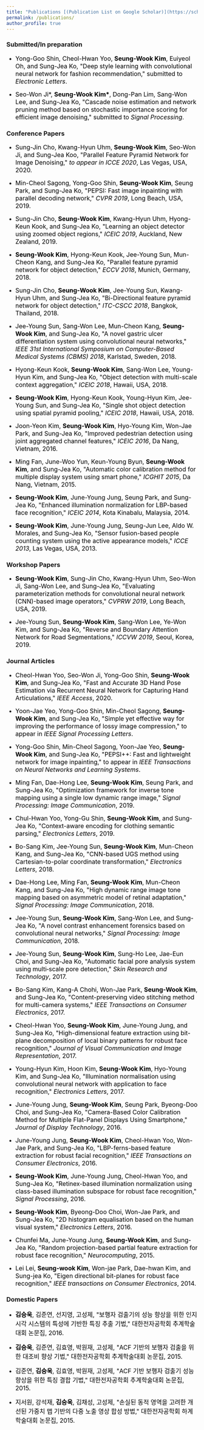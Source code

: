 ```yaml
---
title: "Publications [(Publication List on Google Scholar)](https://scholar.google.co.kr/citations?user=UNZmEKIAAAAJ&hl=ko)"
permalink: /publications/
author_profile: true
---
```


### Submitted/In preparation
* <font size="3em" color="black"> Yong-Goo Shin, Cheol-Hwan Yoo, <b>Seung-Wook Kim</b>, Euiyeol Oh, and Sung-Jea Ko, "Deep style learning with convolutional neural network for fashion recommendation," submitted to <i>Electronic Letters</i>.</font>

* <font size="3em" color="black"> Seo-Won Ji*, <b>Seung-Wook Kim*</b>, Dong-Pan Lim, Sang-Won Lee, and Sung-Jea Ko, "Cascade noise estimation and network pruning method based on stochastic importance scoring for efficient image denoising," submitted to <i>Signal Processing</i>.</font>

### Conference Papers
* <font size="3em" color="black"> Sung-Jin Cho, Kwang-Hyun Uhm, <b>Seung-Wook Kim</b>, Seo-Won Ji, and Sung-Jea Koo, "Parallel Feature Pyramid Network for Image Denoising," <i>to appear in ICCE 2020</i>, Las Vegas, USA, 2020.</font>


* <font size="3em" color="black"> Min-Cheol Sagong, Yong-Goo Shin, <b>Seung-Wook Kim</b>, Seung Park, and Sung-Jea Ko, "PEPSI: Fast image inpainting with parallel decoding network," <i>CVPR 2019</i>, Long Beach, USA, 2019.</font>


* <font size="3em" color="black"> Sung-Jin Cho, <b>Seung-Wook Kim</b>, Kwang-Hyun Uhm, Hyong-Keun Kook, and Sung-Jea Ko, "Learning an object detector using zoomed object regions," <i>ICEIC 2019</i>, Auckland, New Zealand, 2019.</font>

* <font size="3em" color="black"> <b>Seung-Wook Kim</b>, Hyong-Keun Kook, Jee-Young Sun, Mun-Cheon Kang, and Sung-Jea Ko, "Parallel feature pyramid network for object
detection," <i>ECCV 2018</i>, Munich, Germany, 2018.</font>

* <font size="3em" color="black"> Sung-Jin Cho, <b>Seung-Wook Kim</b>, Jee-Young Sun, Kwang-Hyun Uhm, and Sung-Jea Ko, "Bi-Directional feature pyramid network for object detection," <i>ITC-CSCC 2018</i>, Bangkok, Thailand, 2018.</font>

* <font size="3em" color="black"> Jee-Young Sun, Sang-Won Lee, Mun-Cheon Kang, <b>Seung-Wook Kim</b>, and Sung-Jea Ko, "A novel gastric ulcer differentiation system using
convolutional neural networks," <i>IEEE 31st International Symposium on Computer-Based Medical Systems (CBMS) 2018</i>, Karlstad, Sweden, 2018.</font>

* <font size="3em" color="black"> Hyong-Keun Kook, <b>Seung-Wook Kim</b>, Sang-Won Lee, Young-Hyun Kim, and Sung-Jea Ko, "Object detection with multi-scale context aggregation," <i>ICEIC 2018</i>, Hawaii, USA, 2018.</font>

* <font size="3em" color="black"> <b>Seung-Wook Kim</b>, Hyong-Keun Kook, Young-Hyun Kim, Jee-Young Sun, and Sung-Jea Ko, "Single shot object detection using spatial pyramid pooling," <i>ICEIC 2018</i>, Hawaii, USA, 2018.</font>

* <font size="3em" color="black"> Joon-Yeon Kim, <b>Seung-Wook Kim</b>, Hyo-Young Kim, Won-Jae Park, and Sung-Jea Ko, "Improved pedestrian detection using joint aggregated channel features," <i>ICEIC 2016</i>, Da Nang, Vietnam, 2016.</font>

* <font size="3em" color="black"> Ming Fan, June-Woo Yun, Keun-Young Byun, <b>Seung-Wook Kim</b>, and Sung-Jea Ko, "Automatic color calibration method for multiple display system using smart phone," <i>ICGHIT 2015</i>, Da Nang, Vietnam, 2015.</font>

* <font size="3em" color="black"> <b>Seung-Wook Kim</b>, June-Young Jung, Seung Park, and Sung-Jea Ko, "Enhanced illumination normalization for LBP-based face recognition," <i>ICEIC 2014</i>, Kota Kinabalu, Malaysia, 2014.</font>

* <font size="3em" color="black"> <b>Seung-Wook Kim</b>, June-Young Jung, Seung-Jun Lee, Aldo W. Morales, and Sung-Jea Ko, "Sensor fusion-based people counting system using the active appearance models," <i>ICCE 2013</i>, Las Vegas, USA, 2013.</font>

### Workshop Papers
* <font size="3em" color="black"> <b>Seung-Wook Kim</b>, Sung-Jin Cho, Kwang-Hyun Uhm, Seo-Won Ji, Sang-Won Lee, and Sung-Jea Ko, "Evaluating parameterization methods for convolutional neural network (CNN)-based image operators," <i>CVPRW 2019</i>, Long Beach, USA, 2019.</font>

* <font size="3em" color="black"> Jee-Young Sun, <b>Seung-Wook Kim</b>, Sang-Won Lee, Ye-Won Kim, and Sung-Jea Ko, "Reverse and Boundary Attention Network for Road Segmentations," <i>ICCVW 2019</i>, Seoul, Korea, 2019.</font>

### Journal Articles
* <font size="3em" color="black"> Cheol-Hwan Yoo, Seo-Won Ji, Yong-Goo Shin, <b>Seung-Wook Kim</b>, and Sung-Jea Ko, "Fast and Accurate 3D Hand Pose Estimation via Recurrent Neural Network for Capturing Hand Articulations," <i>IEEE Access</i>, 2020.</font>

* <font size="3em" color="black"> Yoon-Jae Yeo, Yong-Goo Shin, Min-Cheol Sagong, <b>Seung-Wook Kim</b>, and Sung-Jea Ko, "Simple yet effective way for improving the performance of lossy image compression," to appear in <i>IEEE Signal Processing Letters</i>.</font>

* <font size="3em" color="black"> Yong-Goo Shin, Min-Cheol Sagong, Yoon-Jae Yeo, <b>Seung-Wook Kim</b>, and Sung-Jea Ko, "PEPSI++: Fast and lightweight network for image inpainting," to appear in <i>IEEE Transactions on Neural Networks and Learning Systems</i>.</font>

* <font size="3em" color="black"> Ming Fan, Dae-Hong Lee, <b>Seung-Wook Kim</b>, Seung Park, and Sung-Jea Ko, "Optimization framework for inverse tone mapping using a single low dynamic range image," <i>Signal Processing: Image Communication</i>, 2019.</font>

* <font size="3em" color="black"> Chul-Hwan Yoo, Yong-Gu Shin, <b>Seung-Wook Kim</b>, and Sung-Jea Ko, "Context-aware encoding for clothing semantic parsing," <i>Electronics Letters</i>, 2019.</font>

* <font size="3em" color="black"> Bo-Sang Kim, Jee-Young Sun, <b>Seung-Wook Kim</b>, Mun-Cheon Kang, and Sung-Jea Ko, "CNN-based UGS method using Cartesian-to-polar coordinate transformation," <i>Electronics Letters</i>, 2018.</font>

* <font size="3em" color="black"> Dae-Hong Lee, Ming Fan, <b>Seung-Wook Kim</b>, Mun-Cheon Kang, and Sung-Jea Ko, "High dynamic range image tone mapping based on asymmetric model of retinal adaptation," <i>Signal Processing: Image Communication</i>, 2018.</font>

* <font size="3em" color="black"> Jee-Young Sun, <b>Seung-Wook Kim</b>, Sang-Won Lee, and Sung-Jea Ko, "A novel contrast enhancement forensics based on convolutional neural networks," <i>Signal Processing: Image Communication</i>, 2018.</font>

* <font size="3em" color="black"> Jee-Young Sun, <b>Seung-Wook Kim</b>, Sung-Ho Lee, Jae-Eun Choi, and Sung-Jea Ko, "Automatic facial pore analysis system using multi‐scale pore detection," <i>Skin Research and Technology</i>, 2017.</font>

* <font size="3em" color="black"> Bo-Sang Kim, Kang-A Chohi, Won-Jae Park, <b>Seung-Wook Kim</b>, and Sung-Jea Ko, "Content-preserving video stitching method for multi-camera systems," <i>IEEE Transactions on Consumer Electronics</i>, 2017.</font>

* <font size="3em" color="black"> Cheol-Hwan Yoo, <b>Seung-Wook Kim</b>, June-Young Jung, and Sung-Jea Ko, "High-dimensional feature extraction using bit-plane decomposition of local binary patterns for robust face recognition," <i>Journal of Visual Communication and Image Representation</i>, 2017.</font>

* <font size="3em" color="black"> Young-Hyun Kim, Hoon Kim, <b>Seung-Wook Kim</b>, Hyo-Young Kim, and Sung-Jea Ko, "Illumination normalisation using convolutional neural network with application to face recognition," <i>Electronics Letters</i>, 2017.</font>

* <font size="3em" color="black"> June-Young Jung, <b>Seung-Wook Kim</b>, Seung Park, Byeong-Doo Choi, and Sung-Jea Ko, "Camera-Based Color Calibration Method for Multiple Flat-Panel Displays Using Smartphone," <i>Journal of Display Technology</i>, 2016.</font>

* <font size="3em" color="black"> June-Young Jung, <b>Seung-Wook Kim</b>, Cheol-Hwan Yoo, Won-Jae Park, and Sung-Jea Ko, "LBP-ferns-based feature extraction for robust facial recognition," <i>IEEE Transactions on Consumer Electronics</i>, 2016.</font>

* <font size="3em" color="black"> <b>Seung-Wook Kim</b>, June-Young Jung, Cheol-Hwan Yoo, and Sung-Jea Ko, "Retinex-based illumination normalization using class-based illumination subspace for robust face recognition," <i>Signal Processing</i>, 2016.</font>

* <font size="3em" color="black"> <b>Seung-Wook Kim</b>, Byeong-Doo Choi, Won-Jae Park, and Sung-Jea Ko, "2D histogram equalisation based on the human visual system," <i>Electronics Letters</i>, 2016.</font>

* <font size="3em" color="black"> Chunfei Ma, June-Young Jung, <b>Seung-Wook Kim</b>, and Sung-Jea Ko, "Random projection-based partial feature extraction for robust face recognition," <i>Neurocomputing</i>, 2015.</font>

* <font size="3em" color="black"> Lei Lei, <b>Seung-wook Kim</b>, Won-jae Park, Dae-hwan Kim, and Sung-jea Ko, "Eigen directional bit-planes for robust face recognition," <i>IEEE transactions on Consumer Electronics</i>, 2014.</font>

### Domestic Papers
* <font size="3em" color="black"> <b>김승욱</b>, 김준연, 선지영, 고성제, "보행자 검출기의 성능 향상을 위한 인지시각 시스템의 특성에 기반한 특징 추출 기법," 대한전자공학회 추계학술대회 논문집, 2016.</font>

* <font size="3em" color="black"> <b>김승욱</b>, 김준연, 김효영, 박원재, 고성제, "ACF 기반의 보행자 검출을 위한 대조비 향상 기법," 대한전자공학회 추계학술대회 논문집, 2015.</font>

* <font size="3em" color="black"> 김준연, <b>김승욱</b>, 김효영, 박원재, 고성제, "ACF 기반 보행자 검출기 성능 향상을 위한 특징 결합 기법," 대한전자공학회 추계학술대회 논문집, 2015.</font>

* <font size="3em" color="black"> 지서원, 강석재, <b>김승욱</b>, 김채성, 고성제, "손실된 동적 영역을 고려한 개선된 가중치 맵 기반의 다중 노출 영상 합성 방법," 대한전자공학회 하계학술대회 논문집, 2015.</font>
